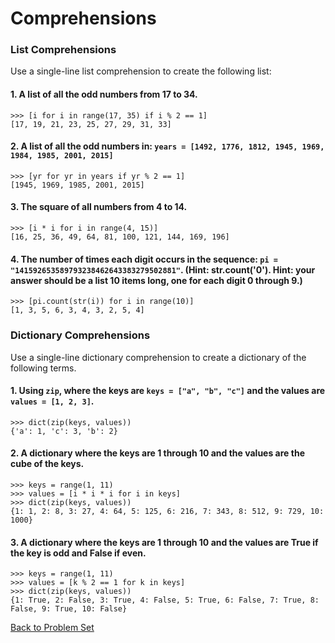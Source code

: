 # Comprehensions

### List Comprehensions

Use a single-line list comprehension to create the following list:

#### 1. A list of all the odd numbers from 17 to 34.

    >>> [i for i in range(17, 35) if i % 2 == 1]
    [17, 19, 21, 23, 25, 27, 29, 31, 33]

#### 2. A list of all the odd numbers in: `years = [1492, 1776, 1812, 1945, 1969, 1984, 1985, 2001, 2015]`

    >>> [yr for yr in years if yr % 2 == 1]
    [1945, 1969, 1985, 2001, 2015]
    
#### 3. The square of all numbers from 4 to 14.

    >>> [i * i for i in range(4, 15)]
    [16, 25, 36, 49, 64, 81, 100, 121, 144, 169, 196]
    
#### 4. The number of times each digit occurs in the sequence: `pi = "141592653589793238462643383279502881"`. (Hint: str.count('0'). Hint: your answer should be a list 10 items long, one for each digit 0 through 9.)

    >>> [pi.count(str(i)) for i in range(10)]
    [1, 3, 5, 6, 3, 4, 3, 2, 5, 4]
    

### Dictionary Comprehensions

Use a single-line dictionary comprehension to create a dictionary of the following terms.

#### 1. Using `zip`, where the keys are `keys = ["a", "b", "c"]` and the values are `values = [1, 2, 3]`.

    >>> dict(zip(keys, values))
    {'a': 1, 'c': 3, 'b': 2}
    
#### 2. A dictionary where the keys are 1 through 10 and the values are the cube of the keys.

    >>> keys = range(1, 11)
    >>> values = [i * i * i for i in keys]
    >>> dict(zip(keys, values))
    {1: 1, 2: 8, 3: 27, 4: 64, 5: 125, 6: 216, 7: 343, 8: 512, 9: 729, 10: 1000}

#### 3. A dictionary where the keys are 1 through 10 and the values are True if the key is odd and False if even.

    >>> keys = range(1, 11)
    >>> values = [k % 2 == 1 for k in keys]
    >>> dict(zip(keys, values))
    {1: True, 2: False, 3: True, 4: False, 5: True, 6: False, 7: True, 8: False, 9: True, 10: False}


[Back to Problem Set](problem_set_2_comprehensions.md)

